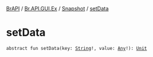 [BrAPI](../../index.md) / [Br.API.GUI.Ex](../index.md) / [Snapshot](index.md) / [setData](./set-data.md)

# setData

`abstract fun setData(key: `[`String`](https://kotlinlang.org/api/latest/jvm/stdlib/kotlin/-string/index.html)`!, value: `[`Any`](https://kotlinlang.org/api/latest/jvm/stdlib/kotlin/-any/index.html)`!): `[`Unit`](https://kotlinlang.org/api/latest/jvm/stdlib/kotlin/-unit/index.html)